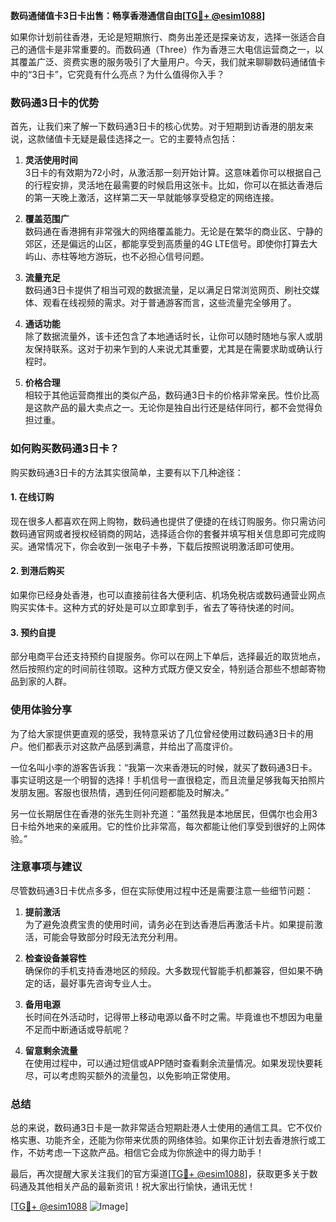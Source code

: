 **数码通储值卡3日卡出售：畅享香港通信自由[[TG💪+ @esim1088](https://t.me/s/esim1088)]**

如果你计划前往香港，无论是短期旅行、商务出差还是探亲访友，选择一张适合自己的通信卡是非常重要的。而数码通（Three）作为香港三大电信运营商之一，以其覆盖广泛、资费实惠的服务吸引了大量用户。今天，我们就来聊聊数码通储值卡中的“3日卡”，它究竟有什么亮点？为什么值得你入手？

### 数码通3日卡的优势

首先，让我们来了解一下数码通3日卡的核心优势。对于短期到访香港的朋友来说，这款储值卡无疑是最佳选择之一。它的主要特点包括：

1. **灵活使用时间**  
   3日卡的有效期为72小时，从激活那一刻开始计算。这意味着你可以根据自己的行程安排，灵活地在最需要的时候启用这张卡。比如，你可以在抵达香港后的第一天晚上激活，这样第二天一早就能够享受稳定的网络连接。

2. **覆盖范围广**  
   数码通在香港拥有非常强大的网络覆盖能力。无论是在繁华的商业区、宁静的郊区，还是偏远的山区，都能享受到高质量的4G LTE信号。即使你打算去大屿山、赤柱等地方游玩，也不必担心信号问题。

3. **流量充足**  
   数码通3日卡提供了相当可观的数据流量，足以满足日常浏览网页、刷社交媒体、观看在线视频的需求。对于普通游客而言，这些流量完全够用了。

4. **通话功能**  
   除了数据流量外，该卡还包含了本地通话时长，让你可以随时随地与家人或朋友保持联系。这对于初来乍到的人来说尤其重要，尤其是在需要求助或确认行程时。

5. **价格合理**  
   相较于其他运营商推出的类似产品，数码通3日卡的价格非常亲民。性价比高是这款产品的最大卖点之一。无论你是独自出行还是结伴同行，都不会觉得负担过重。

### 如何购买数码通3日卡？

购买数码通3日卡的方法其实很简单，主要有以下几种途径：

#### 1. 在线订购
现在很多人都喜欢在网上购物，数码通也提供了便捷的在线订购服务。你只需访问数码通官网或者授权经销商的网站，选择适合你的套餐并填写相关信息即可完成购买。通常情况下，你会收到一张电子卡券，下载后按照说明激活即可使用。

#### 2. 到港后购买
如果你已经身处香港，也可以直接前往各大便利店、机场免税店或数码通营业网点购买实体卡。这种方式的好处是可以立即拿到手，省去了等待快递的时间。

#### 3. 预约自提
部分电商平台还支持预约自提服务。你可以在网上下单后，选择最近的取货地点，然后按照约定的时间前往领取。这种方式既方便又安全，特别适合那些不想邮寄物品到家的人群。

### 使用体验分享

为了给大家提供更直观的感受，我特意采访了几位曾经使用过数码通3日卡的用户。他们都表示对这款产品感到满意，并给出了高度评价。

一位名叫小李的游客告诉我：“我第一次来香港玩的时候，就买了数码通3日卡。事实证明这是一个明智的选择！手机信号一直很稳定，而且流量足够我每天拍照片发朋友圈。客服也很热情，遇到任何问题都能及时解决。”

另一位长期居住在香港的张先生则补充道：“虽然我是本地居民，但偶尔也会用3日卡给外地来的亲戚用。它的性价比非常高，每次都能让他们享受到很好的上网体验。”

### 注意事项与建议

尽管数码通3日卡优点多多，但在实际使用过程中还是需要注意一些细节问题：

1. **提前激活**  
   为了避免浪费宝贵的使用时间，请务必在到达香港后再激活卡片。如果提前激活，可能会导致部分时段无法充分利用。

2. **检查设备兼容性**  
   确保你的手机支持香港地区的频段。大多数现代智能手机都兼容，但如果不确定的话，最好事先咨询专业人士。

3. **备用电源**  
   长时间在外活动时，记得带上移动电源以备不时之需。毕竟谁也不想因为电量不足而中断通话或导航呢？

4. **留意剩余流量**  
   在使用过程中，可以通过短信或APP随时查看剩余流量情况。如果发现快要耗尽，可以考虑购买额外的流量包，以免影响正常使用。

### 总结

总的来说，数码通3日卡是一款非常适合短期赴港人士使用的通信工具。它不仅价格实惠、功能齐全，还能为你带来优质的网络体验。如果你正计划去香港旅行或工作，不妨考虑一下这款产品。相信它会成为你旅途中的得力助手！

最后，再次提醒大家关注我们的官方渠道[[TG💪+ @esim1088](https://t.me/s/esim1088)]，获取更多关于数码通及其他相关产品的最新资讯！祝大家出行愉快，通讯无忧！

[[TG💪+ @esim1088](https://t.me/s/esim1088) ![Image](https://i.postimg.cc/4NQfJmqS/Snipaste-2025-05-13-00-14-12.png)]